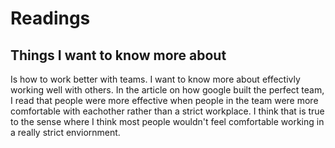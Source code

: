 # Readings

## Things I want to know more about

Is how to work better with teams. I want to know more about effectivly working well with others. In the article on how google built the perfect team, I read that people were more effective when people in the team were more comfortable with eachother rather than a strict workplace. I think that is true to the sense where I think most people wouldn't feel comfortable working in a really strict enviornment.